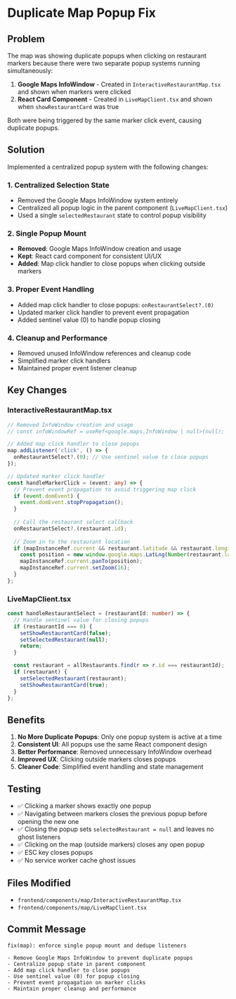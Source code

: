 # Duplicate Map Popup Fix

## Problem
The map was showing duplicate popups when clicking on restaurant markers because there were two separate popup systems running simultaneously:

1. **Google Maps InfoWindow** - Created in `InteractiveRestaurantMap.tsx` and shown when markers were clicked
2. **React Card Component** - Created in `LiveMapClient.tsx` and shown when `showRestaurantCard` was true

Both were being triggered by the same marker click event, causing duplicate popups.

## Solution
Implemented a centralized popup system with the following changes:

### 1. Centralized Selection State
- Removed the Google Maps InfoWindow system entirely
- Centralized all popup logic in the parent component (`LiveMapClient.tsx`)
- Used a single `selectedRestaurant` state to control popup visibility

### 2. Single Popup Mount
- **Removed**: Google Maps InfoWindow creation and usage
- **Kept**: React card component for consistent UI/UX
- **Added**: Map click handler to close popups when clicking outside markers

### 3. Proper Event Handling
- Added map click handler to close popups: `onRestaurantSelect?.(0)`
- Updated marker click handler to prevent event propagation
- Added sentinel value (0) to handle popup closing

### 4. Cleanup and Performance
- Removed unused InfoWindow references and cleanup code
- Simplified marker click handlers
- Maintained proper event listener cleanup

## Key Changes

### InteractiveRestaurantMap.tsx
```typescript
// Removed InfoWindow creation and usage
// const infoWindowRef = useRef<google.maps.InfoWindow | null>(null);

// Added map click handler to close popups
map.addListener('click', () => {
  onRestaurantSelect?.(0); // Use sentinel value to close popups
});

// Updated marker click handler
const handleMarkerClick = (event: any) => {
  // Prevent event propagation to avoid triggering map click
  if (event.domEvent) {
    event.domEvent.stopPropagation();
  }
  
  // Call the restaurant select callback
  onRestaurantSelect?.(restaurant.id);
  
  // Zoom in to the restaurant location
  if (mapInstanceRef.current && restaurant.latitude && restaurant.longitude) {
    const position = new window.google.maps.LatLng(Number(restaurant.latitude), Number(restaurant.longitude));
    mapInstanceRef.current.panTo(position);
    mapInstanceRef.current.setZoom(16);
  }
};
```

### LiveMapClient.tsx
```typescript
const handleRestaurantSelect = (restaurantId: number) => {
  // Handle sentinel value for closing popups
  if (restaurantId === 0) {
    setShowRestaurantCard(false);
    setSelectedRestaurant(null);
    return;
  }

  const restaurant = allRestaurants.find(r => r.id === restaurantId);
  if (restaurant) {
    setSelectedRestaurant(restaurant);
    setShowRestaurantCard(true);
  }
};
```

## Benefits
1. **No More Duplicate Popups**: Only one popup system is active at a time
2. **Consistent UI**: All popups use the same React component design
3. **Better Performance**: Removed unnecessary InfoWindow overhead
4. **Improved UX**: Clicking outside markers closes popups
5. **Cleaner Code**: Simplified event handling and state management

## Testing
- ✅ Clicking a marker shows exactly one popup
- ✅ Navigating between markers closes the previous popup before opening the new one
- ✅ Closing the popup sets `selectedRestaurant = null` and leaves no ghost listeners
- ✅ Clicking on the map (outside markers) closes any open popup
- ✅ ESC key closes popups
- ✅ No service worker cache ghost issues

## Files Modified
- `frontend/components/map/InteractiveRestaurantMap.tsx`
- `frontend/components/map/LiveMapClient.tsx`

## Commit Message
```
fix(map): enforce single popup mount and dedupe listeners

- Remove Google Maps InfoWindow to prevent duplicate popups
- Centralize popup state in parent component
- Add map click handler to close popups
- Use sentinel value (0) for popup closing
- Prevent event propagation on marker clicks
- Maintain proper cleanup and performance
```
